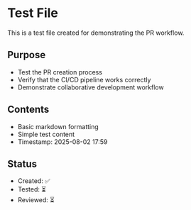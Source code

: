 # Test File

This is a test file created for demonstrating the PR workflow.

## Purpose
- Test the PR creation process
- Verify that the CI/CD pipeline works correctly
- Demonstrate collaborative development workflow

## Contents
- Basic markdown formatting
- Simple test content
- Timestamp: 2025-08-02 17:59

## Status
- Created: ✅
- Tested: ⏳
- Reviewed: ⏳
